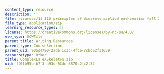 ```yaml
---
content_type: resource
description: ''
file: /courses/18-310-principles-of-discrete-applied-mathematics-fall-2013/f40fb95bb7f3a93d58dc5870c2ac2f32_ComplexLaTeXSkeleton.zip
file_type: application/zip
learning_resource_types: []
license: https://creativecommons.org/licenses/by-nc-sa/4.0/
ocw_type: OCWFile
parent_title: Writing Resources
parent_type: CourseSection
parent_uid: 905d4790-2adb-1c3c-4fce-7cbc62f33659
resourcetype: Other
title: ComplexLaTeXSkeleton.zip
uid: f40fb95b-b7f3-a93d-58dc-5870c2ac2f32
---
```

